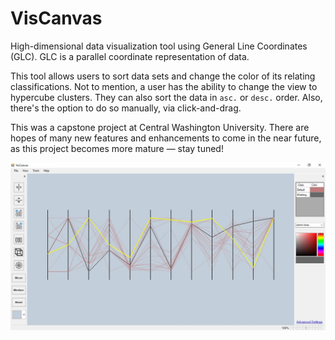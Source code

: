 # VisCanvas

High-dimensional data visualization tool using General Line Coordinates (GLC). GLC is a parallel coordinate representation of data.

This tool allows users to sort data sets and change the color of its relating classifications. Not to mention, a user has the
ability to change the view to hypercube clusters. They can also sort the data in `asc.` or `desc.` order. Also, there's the option
to do so manually, via click-and-drag.

This was a capstone project at Central Washington University. There are hopes of many new features and enhancements to come in the
near future, as this project becomes more mature — stay tuned!

![optional text](docs/image/viscanvas.jpg)
